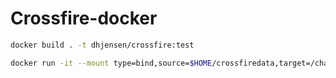 # Crossfire-docker

```bash
docker build . -t dhjensen/crossfire:test
```

```bash
docker run -it --mount type=bind,source=$HOME/crossfiredata,target=/chain-main dhjensen/crossfire:test bash
```
